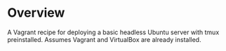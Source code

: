 # Overview
A Vagrant recipe for deploying a basic headless Ubuntu server with tmux preinstalled. Assumes Vagrant and VirtualBox are already installed. 
